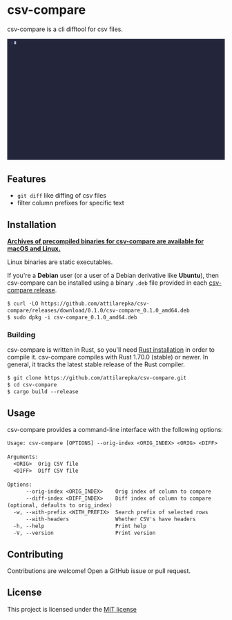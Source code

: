 # csv-compare

csv-compare is a cli difftool for csv files.

![wordperms demo](vhs/demo.gif)

## Features

- `git diff` like diffing of csv files
- filter column prefixes for specific text

## Installation

**[Archives of precompiled binaries for csv-compare are available for 
macOS and Linux.](https://github.com/attilarepka/csv-compare/releases)**

Linux binaries are static executables.

If you're a **Debian** user (or a user of a Debian derivative like **Ubuntu**),
then csv-compare can be installed using a binary `.deb` file provided in each
[csv-compare release](https://github.com/attilarepka/csv-compare/releases).

```
$ curl -LO https://github.com/attilarepka/csv-compare/releases/download/0.1.0/csv-compare_0.1.0_amd64.deb
$ sudo dpkg -i csv-compare_0.1.0_amd64.deb
```

### Building

csv-compare is written in Rust, so you'll need [Rust installation](https://www.rust-lang.org/) in order to compile it.
csv-compare compiles with Rust 1.70.0 (stable) or newer. In general, it tracks
the latest stable release of the Rust compiler.

```shell
$ git clone https://github.com/attilarepka/csv-compare.git
$ cd csv-compare
$ cargo build --release
```

## Usage

csv-compare provides a command-line interface with the following options:

```shell
Usage: csv-compare [OPTIONS] --orig-index <ORIG_INDEX> <ORIG> <DIFF>

Arguments:
  <ORIG>  Orig CSV file
  <DIFF>  Diff CSV file

Options:
      --orig-index <ORIG_INDEX>    Orig index of column to compare
      --diff-index <DIFF_INDEX>    Diff index of column to compare (optional, defaults to orig_index)
  -w, --with-prefix <WITH_PREFIX>  Search prefix of selected rows
      --with-headers               Whether CSV's have headers
  -h, --help                       Print help
  -V, --version                    Print version
```

## Contributing

Contributions are welcome! Open a GitHub issue or pull request.

## License

This project is licensed under the [MIT license](LICENSE)
